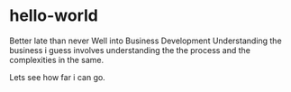 # hello-world
Better late than never
Well into Business Development
Understanding the business i guess involves understanding the the process and the complexities in the same.


Lets see how far i can go.
